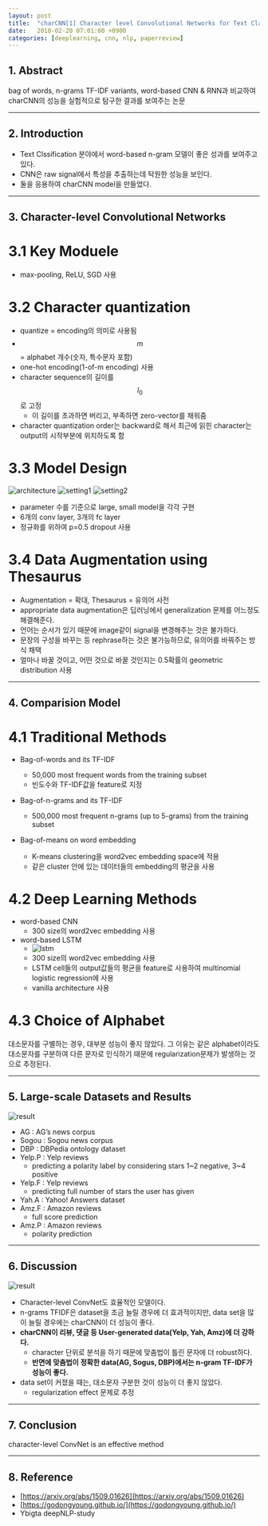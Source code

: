 ```yaml
---
layout: post
title:  "charCNN[1] Character level Convolutional Networks for Text Classification(2015) - Review"
date:   2018-02-20 07:01:00 +0900
categories: [deeplearning, cnn, nlp, paperreview]
---
```


## 1. Abstract
bag of words, n-grams TF-IDF variants, word-based CNN & RNN과 비교하여 charCNN의 성능을 실험적으로 탐구한 결과를 보여주는 논문

-----

## 2. Introduction
- Text Clssification 분야에서 word-based n-gram 모델이 좋은 성과를 보여주고 있다.
- CNN은 raw signal에서 특성을 추출하는데 탁원한 성능을 보인다.
- 둘을 응용하여 charCNN model을 만들었다.

-----

## 3. Character-level Convolutional Networks
# 3.1 Key Moduele
- max-pooling, ReLU, SGD 사용

# 3.2 Character quantization
- quantize = encoding의 의미로 사용됨
- $$m$$ = alphabet 개수(숫자, 특수문자 포함)
- one-hot encoding(1-of-m encoding) 사용
- character sequence의 길이를 $${l_{0}}$$로 고정
    - 이 길이를 초과하면 버리고, 부족하면 zero-vector를 채워줌
- character quantization order는 backward로 해서 최근에 읽힌 character는 output의 시작부분에 위치하도록 함 

# 3.3 Model Design
![architecture](https://files.slack.com/files-pri/T1J7SCHU7-F9BJ9QMU5/m1.png?pub_secret=79f27ad328)
![setting1](https://files.slack.com/files-pri/T1J7SCHU7-F9BE62160/m4.png?pub_secret=6939eb6ae3)
![setting2](https://files.slack.com/files-pri/T1J7SCHU7-F9CGBQDP1/m5.png?pub_secret=76b9f0cba3)
- parameter 수를 기준으로 large, small model을 각각 구현
- 6개의 conv layer, 3개의 fc layer
- 정규화를 위하여 p=0.5 dropout 사용

# 3.4 Data Augmentation using Thesaurus
- Augmentation = 확대, Thesaurus = 유의어 사전
- appropriate data augmentation은 딥러닝에서 generalization 문제를 어느정도 해결해준다.
- 언어는 순서가 있기 때문에 image같이 signal을 변경해주는 것은 불가하다.
- 문장의 구성을 바꾸는 등 rephrase하는 것은 불가능하므로, 유의어를 바꿔주는 방식 채택
- 얼마나 바꿀 것이고, 어떤 것으로 바꿀 것인지는 0.5확률의 geometric distribution 사용

-----

## 4. Comparision Model
# 4.1 Traditional Methods
- Bag-of-words and its TF-IDF
    - 50,000 most frequent words from the training subset
    - 빈도수와 TF-IDF값을 feature로 지정
- Bag-of-n-grams and its TF-IDF
    - 500,000 most frequent n-grams (up to 5-grams) from the training subset

- Bag-of-means on word embedding
    - K-means clustering을 word2vec embedding space에 적용
    - 같은 cluster 안에 있는 데이터들의 embedding의 평균을 사용

# 4.2 Deep Learning Methods
- word-based CNN
    - 300 size의 word2vec embedding 사용
- word-based LSTM
    - ![lstm](https://files.slack.com/files-pri/T1J7SCHU7-F9C9XS7E2/lstm1.png?pub_secret=3dc0720a29)
    - 300 size의 word2vec embedding 사용
    - LSTM cell들의 output값들의 평균을 feature로 사용하여 multinomial logistic regression에 사용
    - vanilla architecture 사용

# 4.3 Choice of Alphabet
대소문자를 구별하는 경우, 대부분 성능이 좋지 않았다. 그 이유는 같은 alphabet이라도 대소문자를 구분하여 다른 문자로 인식하기 때문에 regularization문제가 발생하는 것으로 추정된다.

-----

## 5. Large-scale Datasets and Results
![result](https://files.slack.com/files-pri/T1J7SCHU7-F9AT2S4GH/e1.png?pub_secret=a3144e5d14)
- AG : AG’s news corpus
- Sogou : Sogou news corpus
- DBP : DBPedia ontology dataset
- Yelp.P : Yelp reviews
    - predicting a polarity label by considering stars 1~2 negative, 3~4 positive
- Yelp.F : Yelp reviews
    - predicting full number of stars the user has given
- Yah.A : Yahoo! Answers dataset
- Amz.F : Amazon reviews
    - full score prediction
- Amz.P : Amazon reviews
    - polarity prediction

-----

## 6. Discussion
![result](https://files.slack.com/files-pri/T1J7SCHU7-F9BB42LF5/r1.png?pub_secret=e5f43cb498)
- Character-level ConvNet도 효율적인 모델이다.
- n-grams TFIDF은 dataset을 조금 늘릴 경우에 더 효과적이지만, data set을 많이 늘릴 경우에는 charCNN이 더 성능이 좋다.
- **charCNN이 리뷰, 댓글 등 User-generated data(Yelp, Yah, Amz)에 더 강하다.**
    - character 단위로 분석을 하기 때문에 맞춤법이 틀린 문자에 더 robust하다.
    - **반면에 맞춤법이  정확한 data(AG, Sogus, DBP)에서는 n-gram TF-IDF가 성능이 좋다.**
- data set이 커졌을 때는, 대소문자 구분한 것이 성능이 더 좋지 않았다.
    - regularization effect 문제로 추정

-----

## 7. Conclusion
character-level ConvNet is an effective method

-----

## 8. Reference
- [https://arxiv.org/abs/1509.01626](https://arxiv.org/abs/1509.01626)
- [https://godongyoung.github.io/](https://godongyoung.github.io/)
- Ybigta deepNLP-study
